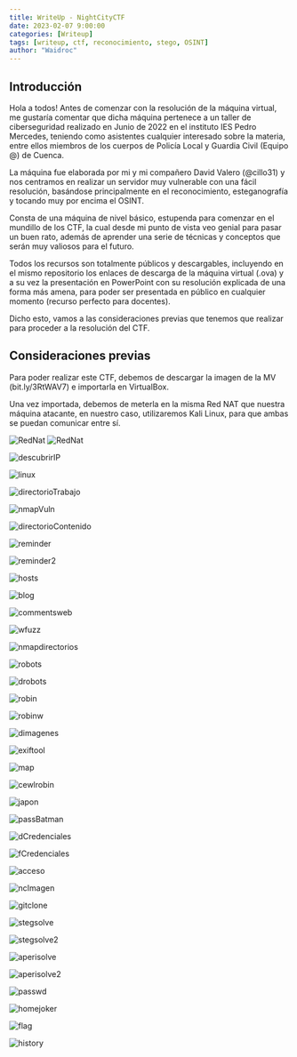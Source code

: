 ```yaml
---
title: WriteUp - NightCityCTF
date: 2023-02-07 9:00:00
categories: [Writeup]
tags: [writeup, ctf, reconocimiento, stego, OSINT]    
author: "Waidroc"
---
```


<h2> Introducción </h2>

Hola a todos! Antes de comenzar con la resolución de la máquina virtual, me gustaría comentar que dicha máquina pertenece a un taller de ciberseguridad realizado en Junio de 2022 en el instituto IES Pedro Mercedes, teniendo como asistentes cualquier interesado sobre la materia, entre ellos miembros de los cuerpos de Policía Local y Guardia Civil (Equipo @) de Cuenca.

La máquina fue elaborada por mi y mi compañero David Valero (@cillo31) y nos centramos en realizar un servidor muy vulnerable con una fácil resolución, basándose principalmente en el reconocimiento, esteganografía y tocando muy por encima el OSINT.

Consta de una máquina de nivel básico, estupenda para comenzar en el mundillo de los CTF, la cual desde mi punto de vista veo genial para pasar un buen rato, además de aprender una serie de técnicas y conceptos que serán muy valiosos para el futuro.

Todos los recursos son totalmente públicos y descargables, incluyendo en el mismo repositorio los enlaces de descarga de la máquina virtual (.ova) y a su vez la presentación en PowerPoint con su resolución explicada de una forma más amena, para poder ser presentada en público en cualquier momento (recurso perfecto para docentes).

Dicho esto, vamos a las consideraciones previas que tenemos que realizar para proceder a la resolución del CTF.

<h2> Consideraciones previas </h2>

Para poder realizar este CTF, debemos de descargar la imagen de la MV (bit.ly/3RtWAV7) e importarla en VirtualBox.

Una vez importada, debemos de meterla en la misma Red NAT que nuestra máquina atacante, en nuestro caso, utilizaremos Kali Linux, para que ambas se puedan comunicar entre sí.

![RedNat](/assets/img/2023-02-17/1.JPG)
![RedNat](/assets/img/2023-02-17/2.JPG)

![descubrirIP](/assets/img/2023-02-17/reconocimiento.png)

![linux](/assets/img/2023-02-17/linux.png)

![directorioTrabajo](/assets/img/2023-02-17/directorioTrabajo.png)

![nmapVuln](/assets/img/2023-02-17/nmapVuln.png)

![directorioContenido](/assets/img/2023-02-17/carpetacontenido.png)

![reminder](/assets/img/2023-02-17/descargarremindertxt.png)

![reminder2](/assets/img/2023-02-17/reminder.png)

![hosts](/assets/img/2023-02-17/etchosts.png)

![blog](/assets/img/2023-02-17/blog.png)

![commentsweb](/assets/img/2023-02-17/commentsweb.png)

![wfuzz](/assets/img/2023-02-17/wfuzz.png)

![nmapdirectorios](/assets/img/2023-02-17/nmapdirectorios.png)

![robots](/assets/img/2023-02-17/robotstxt.png)

![drobots](/assets/img/2023-02-17/descargarobotstxt.png)

![robin](/assets/img/2023-02-17/robin.png)

![robinw](/assets/img/2023-02-17/robinweb.png)

![dimagenes](/assets/img/2023-02-17/descargaimagenes.png)

![exiftool](/assets/img/2023-02-17/exiftool.png)

![map](/assets/img/2023-02-17/osint.png)

![cewlrobin](/assets/img/2023-02-17/diccionariorobin.png)

![japon](/assets/img/2023-02-17/japon.png)

![passBatman](/assets/img/2023-02-17/contraseñabatman.png)

![dCredenciales](/assets/img/2023-02-17/directoriocredencialespng.PNG)

![fCredenciales](/assets/img/2023-02-17/archivocredenciales.png)

![acceso](/assets/img/2023-02-17/acceso.png)

![ncImagen](/assets/img/2023-02-17/pasarimagendeservidor.png)

![gitclone](/assets/img/2023-02-17/gitclonestegsolve.png)

![stegsolve](/assets/img/2023-02-17/stegsolve.png)

![stegsolve2](/assets/img/2023-02-17/stegsolve2.png)

![aperisolve](/assets/img/2023-02-17/aperisolve.png)

![aperisolve2](/assets/img/2023-02-17/aperisolve2.png)

![passwd](/assets/img/2023-02-17/passwd.png)

![homejoker](/assets/img/2023-02-17/homejoker.PNG)

![flag](/assets/img/2023-02-17/flag.png)

![history](/assets/img/2023-02-17/alternativasHistory.png)




